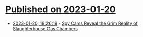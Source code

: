 # [Published on 2023-01-20](index.md)

* [2023-01-20, 18:26:19](https://news.ycombinator.com/item?id=34457426) - [Spy Cams Reveal the Grim Reality of Slaughterhouse Gas Chambers](https://www.wired.com/story/dex-pig-slaughterhouse-gas-chambers-videos/)
